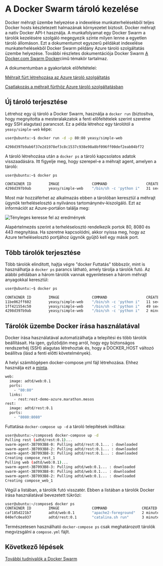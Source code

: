 <properties
   pageTitle="Azure tároló tároló Szolgáltatáskezelés a Docker Swarm |} Microsoft Azure"
   description="Tárolók telepítse az Azure tároló szolgáltatás egy Docker Swarm"
   services="container-service"
   documentationCenter=""
   authors="neilpeterson"
   manager="timlt"
   editor=""
   tags="acs, azure-container-service"
   keywords="Docker, a tárolók, Micro-szolgáltatások, Mesos, Azure"/>

<tags
   ms.service="container-service"
   ms.devlang="na"
   ms.topic="get-started-article"
   ms.tgt_pltfrm="na"
   ms.workload="na"
   ms.date="09/13/2016"
   ms.author="timlt"/>

# <a name="container-management-with-docker-swarm"></a>A Docker Swarm tároló kezelése

Docker méhrajt üzembe helyezése a indexelése munkaterhelésekből teljes Docker hosts készletezett halmazának környezetet biztosít. Docker méhrajt a natív Docker API-t használja. A munkafolyamat egy Docker Swarm a tárolók kezelésére szolgáló megegyezik szinte milyen lenne a egyetlen tároló állomáson. Ezt a dokumentumot egyszerű példákat indexelése munkaterhelésekből Docker Swarm példány Azure tároló szolgáltatás üzembe helyezése. További részletes dokumentációja Docker Swarm [A Docker.com Swarm Docker](https://docs.docker.com/swarm/)című témakör tartalmaz.

A dokumentumban a gyakorlatok előfeltételei:

[Méhrajt fürt létrehozása az Azure tároló szolgáltatás](container-service-deployment.md)

[Csatlakozás a méhrajt fürthöz Azure tároló szolgáltatásban](container-service-connect.md)

## <a name="deploy-a-new-container"></a>Új tároló terjesztése

Létrehoz egy új tároló a Docker Swarm, használja a `docker run` (biztosítva, hogy megnyitotta a mesteralakzatok a fenti előfeltételek szerint szeretne egy SSH alagutas) parancsot. Ez a példa létrehoz egy tárolótól a `yeasy/simple-web` képe:


```bash
user@ubuntu:~$ docker run -d -p 80:80 yeasy/simple-web

4298d397b9ab6f37e2d1978ef3c8c1537c938e98a8bf096ff00def2eab04bf72
```

A tároló létrehozása után a `docker ps` a tároló kapcsolatos adatok visszaadására. Itt figyelje meg, hogy szerepel-e a méhrajt agent, amelyen a tároló:


```bash
user@ubuntu:~$ docker ps

CONTAINER ID        IMAGE               COMMAND                  CREATED             STATUS              PORTS                 NAMES
4298d397b9ab        yeasy/simple-web    "/bin/sh -c 'python i"   31 seconds ago      Up 9 seconds        10.0.0.5:80->80/tcp   swarm-agent-34A73819-1/happy_allen
```  

Most már hozzáférhet az alkalmazás ebben a tárolóban keresztül a méhrajt ügynök terheléselosztó a nyilvános tartománynév-kiszolgáló. Ezt az információt az Azure-portálon találja meg:  


![Tényleges keresse fel az eredmények](media/real-visit.jpg)  

Alapértelmezés szerint a terheléselosztó rendelkezik portok 80, 8080 és 443 megnyitása. Ha szeretne kapcsolódni, akkor nyissa meg, hogy az Azure terheléselosztó portjához ügynök gyűjtő kell egy másik port.

## <a name="deploy-multiple-containers"></a>Több tárolók terjesztése

Több tárolók elindított, hajtja végre "docker Futtatás" többször, mint is használhatja a `docker ps` parancs látható, amely tárolja a tárolók futó. Az alábbi példában a három tárolók vannak egyenletesen a három méhrajt anyagokkal keresztül:  


```bash
user@ubuntu:~$ docker ps

CONTAINER ID        IMAGE               COMMAND                  CREATED             STATUS              PORTS                 NAMES
11be062ff602        yeasy/simple-web    "/bin/sh -c 'python i"   11 seconds ago      Up 10 seconds       10.0.0.6:83->80/tcp   swarm-agent-34A73819-2/clever_banach
1ff421554c50        yeasy/simple-web    "/bin/sh -c 'python i"   49 seconds ago      Up 48 seconds       10.0.0.4:82->80/tcp   swarm-agent-34A73819-0/stupefied_ride
4298d397b9ab        yeasy/simple-web    "/bin/sh -c 'python i"   2 minutes ago       Up 2 minutes        10.0.0.5:80->80/tcp   swarm-agent-34A73819-1/happy_allen
```  

## <a name="deploy-containers-by-using-docker-compose"></a>Tárolók üzembe Docker írása használatával

Docker írása használatával automatizálhatja a telepítési és több tárolók beállításait. Ha igen, győződjön meg arról, hogy egy biztonságos rendszerhéj (SSH) alagutas létrehoztak és, hogy a DOCKER_HOST változó beállítva (lásd a fenti előtti követelmények).

A helyi számítógépen docker-compose.yml fájl létrehozása. Ehhez használja ezt a [minta](https://raw.githubusercontent.com/rgardler/AzureDevTestDeploy/master/docker-compose.yml).

```bash
web:
  image: adtd/web:0.1
  ports:
    - "80:80"
  links:
    - rest:rest-demo-azure.marathon.mesos
rest:
  image: adtd/rest:0.1
  ports:
    - "8080:8080"

```

Futtatása `docker-compose up -d` a tároló telepítések indítása:


```bash
user@ubuntu:~/compose$ docker-compose up -d
Pulling rest (adtd/rest:0.1)...
swarm-agent-3B7093B8-0: Pulling adtd/rest:0.1... : downloaded
swarm-agent-3B7093B8-2: Pulling adtd/rest:0.1... : downloaded
swarm-agent-3B7093B8-3: Pulling adtd/rest:0.1... : downloaded
Creating compose_rest_1
Pulling web (adtd/web:0.1)...
swarm-agent-3B7093B8-3: Pulling adtd/web:0.1... : downloaded
swarm-agent-3B7093B8-0: Pulling adtd/web:0.1... : downloaded
swarm-agent-3B7093B8-2: Pulling adtd/web:0.1... : downloaded
Creating compose_web_1
```

Végül a listában, a tárolók futó visszatér. Ebben a listában a tárolók Docker írása használatával bevezetett tükrözi:


```bash
user@ubuntu:~/compose$ docker ps
CONTAINER ID        IMAGE               COMMAND                CREATED             STATUS              PORTS                     NAMES
caf185d221b7        adtd/web:0.1        "apache2-foreground"   2 minutes ago       Up About a minute   10.0.0.4:80->80/tcp       swarm-agent-3B7093B8-0/compose_web_1
040efc0ea937        adtd/rest:0.1       "catalina.sh run"      3 minutes ago       Up 2 minutes        10.0.0.4:8080->8080/tcp   swarm-agent-3B7093B8-0/compose_rest_1
```

Természetesen használható `docker-compose ps` csak meghatározott tárolók megvizsgálni a `compose.yml` fájlt.

## <a name="next-steps"></a>Következő lépések

[További tudnivalók a Docker Swarm](https://docs.docker.com/swarm/)
